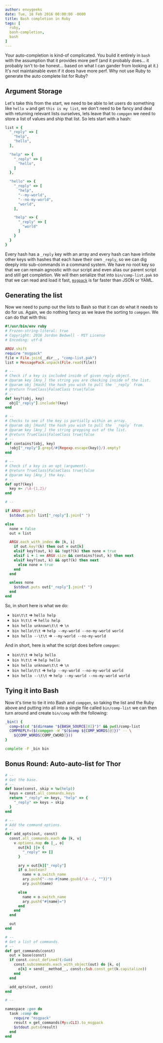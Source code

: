 ```yaml
---
author: envygeeks
date: Tue, 16 Feb 2016 00:00:00 -0600
title: Bash completion in Ruby
tags: [
  ruby,
  bash-completion,
  bash
]
---
```


Your auto-completion is kind-of complicated.  You build it entirely in `bash`
with the assumption that it provides more perf (and it probably does... it
probably isn't to-be honest... based on what I can gander from looking at it.)
It's not maintainable even if it does have more perf.  Why not use Ruby to
generate the auto complete list for Ruby?

<!-- MORE -->

## Argument Storage

Let's take this from the start, we need to be able to let users do something
like `hello w` and get `this is my list`, we don't need to be fancy and deal
with returning relevant lists ourselves, lets leave that to `compgen` we need to
store a list of values and ship that list. So lets start with a hash:

```ruby
list = {
  "_reply" => [
    "help",
    "hello",
  ],

  "help" => {
    "_reply" => [
      "hello",
    ]
  },

  "hello" => {
    "_reply" => [
      "help",
      "--my-world",
      "--no-my-world",
      "world",
    ],

    "help" => {
      "_reply" => [
        "world"
      ]
    }
  }
}
```

Every hash has a `_reply` key with an array and every hash can have infinite
other keys with hashes that each have their own `_reply`, so we can dig deeply
into sub-commands in a command system.  We have no root key so that we can
remain agnostic with our script and even alias our parent script and still get
completion.  We will then serialize that into `bin/comp-list.pak` so that we can
read and load it fast, [`msgpack`][1] is far faster than JSON or YAML.

## Generating the list

Now we need to pump out the lists to Bash so that it can do what it needs to do
for us.  Again, we do nothing fancy as we leave the sorting to `compgen`. We can
do that with this:

```ruby
#!/usr/bin/env ruby
# Frozen-string-literal: true
# Copyright: 2016 Jordon Bedwell - MIT License
# Encoding: utf-8

ARGV.shift
require "msgpack"
file = File.join(__dir__, "comp-list.pak")
list = MessagePack.unpack(File.read(file))

# --
# Check if a key is included inside of given reply object.
# @param key [Any_] the string you are checking inside of the list.
# @param obj [Hash] the hash you wish to pull the `_reply` from.
# @return TrueClass|FalseClass true|false
# --
def key?(obj, key)
  obj["_reply"].include?(key)
end

# --
# Checks to see if the key is partially within an array.
# @param obj [Hash] the hash you wish to pull the `_reply` from.
# @param key [Any_] the string grepping out of the list.
# @return TrueClass|FalseClass true|false
# --
def contains?(obj, key)
  !obj["_reply"].grep(/#{Regexp.escape(key)}/).empty?
end

# --
# Check if a key is an opt (argument).
# @return TrueClass|FalseClass true|false
# @param key [Any_] the key.
# --
def opt?(key)
  key =~ /\A-{1,2}/
end

# --

if ARGV.empty?
  $stdout.puts list["_reply"].join(" ")

else
  none = false
  out = list

  ARGV.each_with_index do |k, i|
    if out.key?(k) then out = out[k]
    elsif key?(out, k) && !opt?(k) then none = true
    elsif i + 1 == ARGV.size && contains?(out, k) then next
    elsif key?(out, k) && opt?(k) then next
      else none = true
    end
  end

  unless none
    $stdout.puts out["_reply"].join(" ")
  end
end
```

So, in short here is what we do:

- `bin\t\t` => `hello help`
- `bin h\t\t` => `hello help`
- `bin hello unknown\t\t` => `\n`
- `bin hello\t\t` => `help --my-world --no-my-world world`
- `bin hello --\t\t` => `--my-world --no-my-world`

And in short, here is what the script does before `compgen`:

- `bin\t\t` => `help hello`
- `bin h\t\t` => `help hello`
- `bin hello unknown\t\t` => `\n`
- `bin hello\t\t` => `help --my-world --no-my-world world`
- `bin hello --\t\t` => `help --my-world --no-my-world world`

## Tying it into Bash

Now it's time to tie it into Bash and `compgen`, so taking the list and the Ruby
above and putting into all into a single file called `bin/comp-list` we can then
turn around and create `bin/comp` with the following:

```bash
_bin() {
  comp=$(cd "$(dirname "${BASH_SOURCE[0]}")" && pwd)/comp-list
  COMPREPLY=($(compgen -W "$($comp ${COMP_WORDS[@]})" -- \
    ${COMP_WORDS[COMP_CWORD]}))
}

complete -F _bin bin
```

## Bonus Round: Auto-auto-list for Thor

```ruby
# --
# Get the base.
# --
def base(const, skip = %w(help))
  keys = const.all_commands.keys
  return "_reply" => keys, "help" => {
    "_reply" => keys - skip
  }
end

# --
# Add the command options.
# --
def add_opts(out, const)
  const.all_commands.each do |k, v|
    v.options.map do |_, o|
      out[k] ||= {
        "_reply" => []
      }

      ary = out[k]["_reply"]
      if o.boolean?
        name = o.switch_name
        ary.push("--no-#{name.gsub(/\A--/, "")}")
        ary.push(name)

      else
        name = o.switch_name
        ary.push("#{name}=")
      end
    end
  end

  out
end

# --
# Get a list of commands.
# --
def get_commands(const)
  out = base(const)
  if const.const_defined?(:Sub)
    const.subcommands.each_with_object(out) do |k, o|
      o[k] = send(__method__, const::Sub.const_get(k.capitalize))
    end
  end

  add_opts(out, const)
end

# --

namespace :gen do
  task :comp do
    require "msgpack"
    result = get_commands(My::CLI).to_msgpack
    $stdout.puts(result)
  end
end
```

[1]: https://msgpack.org
